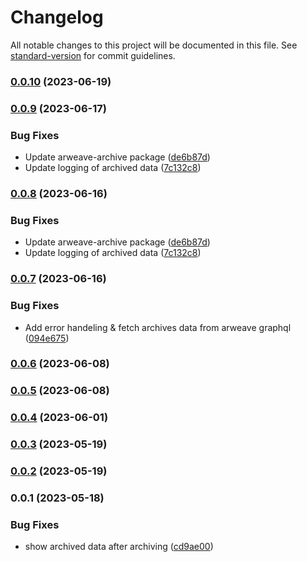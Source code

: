 # Changelog

All notable changes to this project will be documented in this file. See [standard-version](https://github.com/conventional-changelog/standard-version) for commit guidelines.

### [0.0.10](https://github.com/pawanpaudel93/arweave-archive-cli/compare/v0.0.9...v0.0.10) (2023-06-19)

### [0.0.9](https://github.com/pawanpaudel93/arweave-archive-cli/compare/v0.0.7...v0.0.9) (2023-06-17)


### Bug Fixes

* Update arweave-archive package ([de6b87d](https://github.com/pawanpaudel93/arweave-archive-cli/commit/de6b87dedf413e87c190b074b0195d3698ae78a7))
* Update logging of archived data ([7c132c8](https://github.com/pawanpaudel93/arweave-archive-cli/commit/7c132c86e1b90d11906d7ad976a9b3867af7836d))

### [0.0.8](https://github.com/pawanpaudel93/arweave-archive-cli/compare/v0.0.7...v0.0.8) (2023-06-16)


### Bug Fixes

* Update arweave-archive package ([de6b87d](https://github.com/pawanpaudel93/arweave-archive-cli/commit/de6b87dedf413e87c190b074b0195d3698ae78a7))
* Update logging of archived data ([7c132c8](https://github.com/pawanpaudel93/arweave-archive-cli/commit/7c132c86e1b90d11906d7ad976a9b3867af7836d))

### [0.0.7](https://github.com/pawanpaudel93/arweave-archive-cli/compare/v0.0.6...v0.0.7) (2023-06-16)


### Bug Fixes

* Add error handeling & fetch archives data from arweave graphql ([094e675](https://github.com/pawanpaudel93/arweave-archive-cli/commit/094e675a4c53d51266fc11d2ea05b188a3bcd0da))

### [0.0.6](https://github.com/pawanpaudel93/arweave-archive-cli/compare/v0.0.5...v0.0.6) (2023-06-08)

### [0.0.5](https://github.com/pawanpaudel93/arweave-archive-cli/compare/v0.0.4...v0.0.5) (2023-06-08)

### [0.0.4](https://github.com/pawanpaudel93/arweave-archive-cli/compare/v0.0.2...v0.0.4) (2023-06-01)

### [0.0.3](https://github.com/pawanpaudel93/arweave-archive-cli/compare/v0.0.2...v0.0.3) (2023-05-19)

### [0.0.2](https://github.com/pawanpaudel93/arweave-archive-cli/compare/v0.0.1...v0.0.2) (2023-05-19)

### 0.0.1 (2023-05-18)


### Bug Fixes

* show archived data after archiving ([cd9ae00](https://github.com/pawanpaudel93/arweave-archive-cli/commit/cd9ae006348f5c015d1afc037e8722573bd8dde2))
